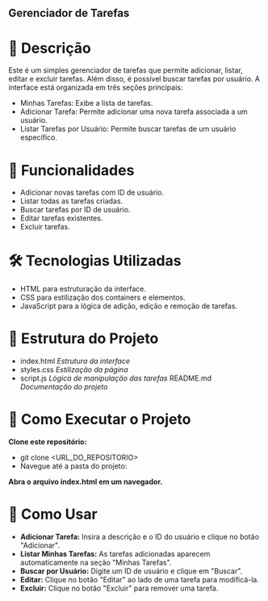 ## Gerenciador de Tarefas ##

# 📌 Descrição #

Este é um simples gerenciador de tarefas que permite adicionar, listar, editar e excluir tarefas. Além disso, é possível buscar tarefas por usuário. A interface está organizada em três seções principais:
- Minhas Tarefas: Exibe a lista de tarefas.
- Adicionar Tarefa: Permite adicionar uma nova tarefa associada a um usuário.
- Listar Tarefas por Usuário: Permite buscar tarefas de um usuário específico.

# 🚀 Funcionalidades #

- Adicionar novas tarefas com ID de usuário.
- Listar todas as tarefas criadas.
- Buscar tarefas por ID de usuário.
- Editar tarefas existentes.
- Excluir tarefas.

# 🛠 Tecnologias Utilizadas #

- HTML para estruturação da interface.
- CSS para estilização dos containers e elementos.
- JavaScript para a lógica de adição, edição e remoção de tarefas.

# 📂 Estrutura do Projeto #

- index.html       *Estrutura da interface*
- styles.css       *Estilização da página*
- script.js        *Lógica de manipulação das tarefas*
README.md        *Documentação do projeto*

# 📖 Como Executar o Projeto #

**Clone este repositório:**

- git clone <URL_DO_REPOSITORIO>
- Navegue até a pasta do projeto:

**Abra o arquivo index.html em um navegador.**

# 📝 Como Usar #

- **Adicionar Tarefa:** Insira a descrição e o ID do usuário e clique no botão "Adicionar".
- **Listar Minhas Tarefas:** As tarefas adicionadas aparecem automaticamente na seção "Minhas Tarefas".
- **Buscar por Usuário:** Digite um ID de usuário e clique em "Buscar".
- **Editar:** Clique no botão "Editar" ao lado de uma tarefa para modificá-la.
- **Excluir:** Clique no botão "Excluir" para remover uma tarefa.
